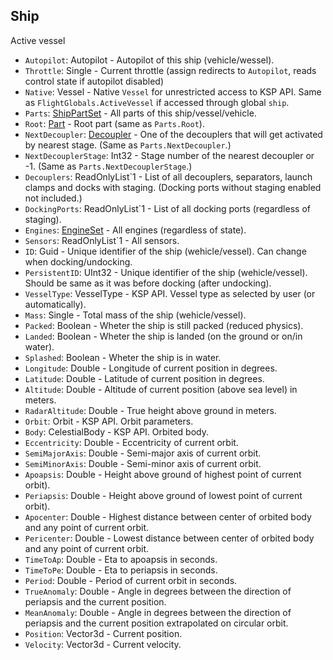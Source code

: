 ## Ship

Active vessel

- `Autopilot`: Autopilot - Autopilot of this ship (vehicle/wessel).
- `Throttle`: Single - Current throttle (assign redirects to `Autopilot`, reads control state if autopilot disabled)
- `Native`: Vessel - Native `Vessel` for unrestricted access to KSP API. Same as `FlightGlobals.ActiveVessel` if accessed through global `ship`.
- `Parts`: [ShipPartSet](../Parts/ShipPartSet.md) - All parts of this ship/vessel/vehicle.
- `Root`: [Part](../Parts/PartBase.md) - Root part (same as `Parts.Root`).
- `NextDecoupler`: [Decoupler](../Parts/Decoupler.md) - One of the decouplers that will get activated by nearest stage. (Same as `Parts.NextDecoupler`.)
- `NextDecouplerStage`: Int32 - Stage number of the nearest decoupler or -1. (Same as `Parts.NextDecouplerStage`.)
- `Decouplers`: ReadOnlyList`1 - List of all decouplers, separators, launch clamps and docks with staging. (Docking ports without staging enabled not included.)
- `DockingPorts`: ReadOnlyList`1 - List of all docking ports (regardless of staging).
- `Engines`: [EngineSet](../Parts/EngineSet.md) - All engines (regardless of state).
- `Sensors`: ReadOnlyList`1 - All sensors.
- `ID`: Guid - Unique identifier of the ship (wehicle/vessel). Can change when docking/undocking.
- `PersistentID`: UInt32 - Unique identifier of the ship (wehicle/vessel). Should be same as it was before docking (after undocking).
- `VesselType`: VesselType - KSP API. Vessel type as selected by user (or automatically).
- `Mass`: Single - Total mass of the ship (wehicle/vessel).
- `Packed`: Boolean - Wheter the ship is still packed (reduced physics).
- `Landed`: Boolean - Wheter the ship is landed (on the ground or on/in water).
- `Splashed`: Boolean - Wheter the ship is in water.
- `Longitude`: Double - Longitude of current position in degrees.
- `Latitude`: Double - Latitude of current position in degrees.
- `Altitude`: Double - Altitude of current position (above sea level) in meters.
- `RadarAltitude`: Double - True height above ground in meters.
- `Orbit`: Orbit - KSP API. Orbit parameters.
- `Body`: CelestialBody - KSP API. Orbited body.
- `Eccentricity`: Double - Eccentricity of current orbit.
- `SemiMajorAxis`: Double - Semi-major axis of current orbit.
- `SemiMinorAxis`: Double - Semi-minor axis of current orbit.
- `Apoapsis`: Double - Height above ground of highest point of current orbit).
- `Periapsis`: Double - Height above ground of lowest point of current orbit).
- `Apocenter`: Double - Highest distance between center of orbited body and any point of current orbit.
- `Pericenter`: Double - Lowest distance between center of orbited body and any point of current orbit.
- `TimeToAp`: Double - Eta to apoapsis in seconds.
- `TimeToPe`: Double - Eta to periapsis in seconds.
- `Period`: Double - Period of current orbit in seconds.
- `TrueAnomaly`: Double - Angle in degrees between the direction of periapsis and the current position.
- `MeanAnomaly`: Double - Angle in degrees between the direction of periapsis and the current position extrapolated on circular orbit.
- `Position`: Vector3d - Current position.
- `Velocity`: Vector3d - Current velocity.
